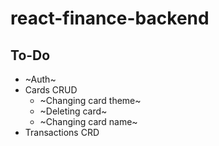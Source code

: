 # react-finance-backend

## To-Do
- ~Auth~
- Cards CRUD
  - ~Changing card theme~
  - ~Deleting card~
  - ~Changing card name~
- Transactions CRD
